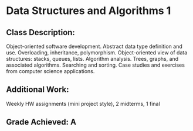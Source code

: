 # Data Structures and Algorithms 1
## Class Description:
Object-oriented software development. Abstract data type definition and use. Overloading, inheritance, polymorphism. Object-oriented view of data structures: stacks, queues, lists. Algorithm analysis. Trees, graphs, and associated algorithms. Searching and sorting. Case studies and exercises from computer science applications.
## Additional Work:
Weekly HW assignments (mini project style), 2 midterms, 1 final
## Grade Achieved: A